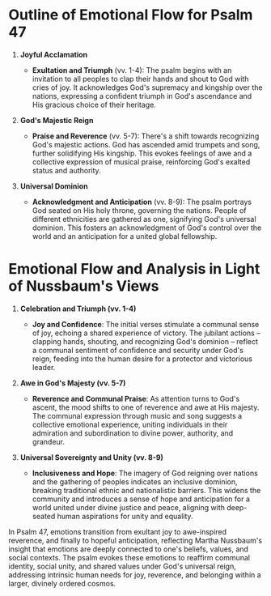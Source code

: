 # Outline of Emotional Flow for Psalm 47

1. **Joyful Acclamation**
    - **Exultation and Triumph** (vv. 1-4): The psalm begins with an invitation to all peoples to clap their hands and shout to God with cries of joy. It acknowledges God's supremacy and kingship over the nations, expressing a confident triumph in God's ascendance and His gracious choice of their heritage.

2. **God's Majestic Reign**
    - **Praise and Reverence** (vv. 5-7): There's a shift towards recognizing God's majestic actions. God has ascended amid trumpets and song, further solidifying His kingship. This evokes feelings of awe and a collective expression of musical praise, reinforcing God's exalted status and authority.

3. **Universal Dominion**
    - **Acknowledgment and Anticipation** (vv. 8-9): The psalm portrays God seated on His holy throne, governing the nations. People of different ethnicities are gathered as one, signifying God's universal dominion. This fosters an acknowledgment of God's control over the world and an anticipation for a united global fellowship.

# Emotional Flow and Analysis in Light of Nussbaum's Views

1. **Celebration and Triumph (vv. 1-4)**
    - **Joy and Confidence**: The initial verses stimulate a communal sense of joy, echoing a shared experience of victory. The jubilant actions – clapping hands, shouting, and recognizing God's dominion – reflect a communal sentiment of confidence and security under God's reign, feeding into the human desire for a protector and victorious leader.

2. **Awe in God's Majesty (vv. 5-7)**
    - **Reverence and Communal Praise**: As attention turns to God's ascent, the mood shifts to one of reverence and awe at His majesty. The communal expression through music and song suggests a collective emotional experience, uniting individuals in their admiration and subordination to divine power, authority, and grandeur.

3. **Universal Sovereignty and Unity (vv. 8-9)**
    - **Inclusiveness and Hope**: The imagery of God reigning over nations and the gathering of peoples indicates an inclusive dominion, breaking traditional ethnic and nationalistic barriers. This widens the community and introduces a sense of hope and anticipation for a world united under divine justice and peace, aligning with deep-seated human aspirations for unity and equality.

In Psalm 47, emotions transition from exultant joy to awe-inspired reverence, and finally to hopeful anticipation, reflecting Martha Nussbaum's insight that emotions are deeply connected to one's beliefs, values, and social contexts. The psalm evokes these emotions to reaffirm communal identity, social unity, and shared values under God's universal reign, addressing intrinsic human needs for joy, reverence, and belonging within a larger, divinely ordered cosmos.
